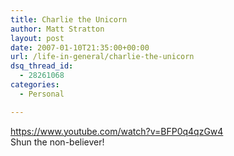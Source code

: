 ```yaml
---
title: Charlie the Unicorn
author: Matt Stratton
layout: post
date: 2007-01-10T21:35:00+00:00
url: /life-in-general/charlie-the-unicorn
dsq_thread_id:
  - 28261068
categories:
  - Personal

---
```

https://www.youtube.com/watch?v=BFP0q4qzGw4  
Shun the non-believer!